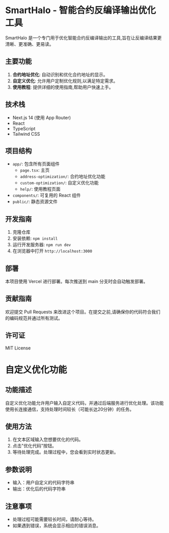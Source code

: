 # SmartHalo - 智能合约反编译输出优化工具

SmartHalo 是一个专门用于优化智能合约反编译输出的工具,旨在让反编译结果更清晰、更准确、更易读。

## 主要功能

1. **合约地址优化**: 自动识别和优化合约地址的显示。
2. **自定义优化**: 允许用户定制优化规则,以满足特定需求。
3. **使用教程**: 提供详细的使用指南,帮助用户快速上手。

## 技术栈

- Next.js 14 (使用 App Router)
- React
- TypeScript
- Tailwind CSS

## 项目结构

- `app/`: 包含所有页面组件
  - `page.tsx`: 主页
  - `address-optimization/`: 合约地址优化功能
  - `custom-optimization/`: 自定义优化功能
  - `help/`: 使用教程页面
- `components/`: 可复用的 React 组件
- `public/`: 静态资源文件

## 开发指南

1. 克隆仓库
2. 安装依赖: `npm install`
3. 运行开发服务器: `npm run dev`
4. 在浏览器中打开 `http://localhost:3000`

## 部署

本项目使用 Vercel 进行部署。每次推送到 main 分支时会自动触发部署。

## 贡献指南

欢迎提交 Pull Requests 来改进这个项目。在提交之前,请确保你的代码符合我们的编码规范并通过所有测试。

## 许可证

MIT License

# 自定义优化功能

## 功能描述
自定义优化功能允许用户输入自定义代码，并通过后端服务进行优化处理。该功能使用长连接通信，支持处理时间较长（可能长达20分钟）的任务。

## 使用方法
1. 在文本区域输入您想要优化的代码。
2. 点击"优化代码"按钮。
3. 等待处理完成。处理过程中，您会看到实时状态更新。

## 参数说明
- 输入：用户自定义的代码字符串
- 输出：优化后的代码字符串

## 注意事项
- 处理过程可能需要较长时间，请耐心等待。
- 如果遇到错误，系统会显示相应的错误消息。

